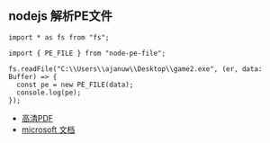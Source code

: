## nodejs 解析PE文件

```
import * as fs from "fs";

import { PE_FILE } from "node-pe-file";

fs.readFile("C:\\Users\\ajanuw\\Desktop\\game2.exe", (er, data: Buffer) => {
  const pe = new PE_FILE(data);
  console.log(pe);
});
```


- [高清PDF](http://www.openrce.org/reference_library/files/reference/PE%20Format.pdf)
- [microsoft 文档](https://docs.microsoft.com/en-us/windows/win32/debug/pe-format)